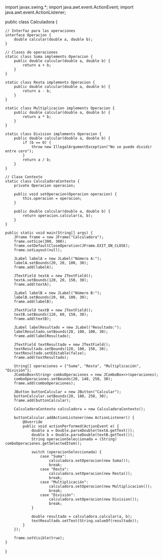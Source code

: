 import javax.swing.*;
import java.awt.event.ActionEvent;
import java.awt.event.ActionListener;

public class Calculadora {

    // Interfaz para las operaciones
    interface Operacion {
        double calcular(double a, double b);
    }

    // Clases de operaciones
    static class Suma implements Operacion {
        public double calcular(double a, double b) {
            return a + b;
        }
    }

    static class Resta implements Operacion {
        public double calcular(double a, double b) {
            return a - b;
        }
    }

    static class Multiplicacion implements Operacion {
        public double calcular(double a, double b) {
            return a * b;
        }
    }

    static class Division implements Operacion {
        public double calcular(double a, double b) {
            if (b == 0) {
                throw new IllegalArgumentException("No se puede dividir entre cero");
            }
            return a / b;
        }
    }

    // Clase Contexto
    static class CalculadoraContexto {
        private Operacion operacion;

        public void setOperacion(Operacion operacion) {
            this.operacion = operacion;
        }

        public double calcular(double a, double b) {
            return operacion.calcular(a, b);
        }
    }

    public static void main(String[] args) {
        JFrame frame = new JFrame("Calculadora");
        frame.setSize(300, 300);
        frame.setDefaultCloseOperation(JFrame.EXIT_ON_CLOSE);
        frame.setLayout(null);

        JLabel labelA = new JLabel("Número A:");
        labelA.setBounds(20, 20, 100, 30);
        frame.add(labelA);

        JTextField textA = new JTextField();
        textA.setBounds(120, 20, 150, 30);
        frame.add(textA);

        JLabel labelB = new JLabel("Número B:");
        labelB.setBounds(20, 60, 100, 30);
        frame.add(labelB);

        JTextField textB = new JTextField();
        textB.setBounds(120, 60, 150, 30);
        frame.add(textB);

        JLabel labelResultado = new JLabel("Resultado:");
        labelResultado.setBounds(20, 100, 100, 30);
        frame.add(labelResultado);

        JTextField textResultado = new JTextField();
        textResultado.setBounds(120, 100, 150, 30);
        textResultado.setEditable(false);
        frame.add(textResultado);

        String[] operaciones = {"Suma", "Resta", "Multiplicación", "División"};
        JComboBox<String> comboOperaciones = new JComboBox<>(operaciones);
        comboOperaciones.setBounds(20, 140, 250, 30);
        frame.add(comboOperaciones);

        JButton buttonCalcular = new JButton("Calcular");
        buttonCalcular.setBounds(20, 180, 250, 30);
        frame.add(buttonCalcular);

        CalculadoraContexto calculadora = new CalculadoraContexto();

        buttonCalcular.addActionListener(new ActionListener() {
            @Override
            public void actionPerformed(ActionEvent e) {
                double a = Double.parseDouble(textA.getText());
                double b = Double.parseDouble(textB.getText());
                String operacionSeleccionada = (String) comboOperaciones.getSelectedItem();

                switch (operacionSeleccionada) {
                    case "Suma":
                        calculadora.setOperacion(new Suma());
                        break;
                    case "Resta":
                        calculadora.setOperacion(new Resta());
                        break;
                    case "Multiplicación":
                        calculadora.setOperacion(new Multiplicacion());
                        break;
                    case "División":
                        calculadora.setOperacion(new Division());
                        break;
                }

                double resultado = calculadora.calcular(a, b);
                textResultado.setText(String.valueOf(resultado));
            }
        });

        frame.setVisible(true);
    }
}
